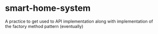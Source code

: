 # smart-home-system
A practice to get used to API implementation along with implementation of the factory method pattern (eventually) 
